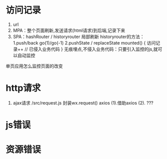 # 访问记录
1. url
2. MPA：整个页面刷新,发送请求(html请求)到后端,记录下来
3. SPA：hashRouter / historyrouter 局部刷新
historyrouter的方法：1.push/back go(1)/go(-1) 2.pushState / replaceState
mounted() {
  访问记录++  // 已侵入业务代码
}
无痕埋点,不侵入业务代码：只要引入监控的js,就可以自动监控

单页应用怎么监控页面的改变
# http请求
1. ajax请求
/src/request.js 封装wx.request() axios
(1).借助axios
(2). ???
# js错误

# 资源错误